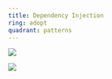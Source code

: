 ```yaml
---
title: Dependency Injection
ring: adopt
quadrant: patterns
---
```




[![](https://img.shields.io/badge/Dependency_Injection_Principles,_Practices,_and_Patterns-0c7cba?logo=gitbook&logoColor=000&style=flat)](https://www.manning.com/books/dependency-injection-principles-practices-patterns)

[![](https://img.shields.io/badge/castle_windsor-ef8d22?logo=hackthebox&logoColor=000&style=flat)](https://www.castleproject.org/projects/windsor/)